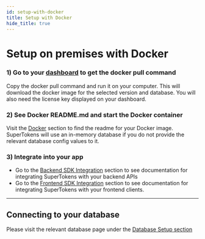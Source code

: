 ```yaml
---
id: setup-with-docker
title: Setup with Docker
hide_title: true
---
```


# Setup on premises with Docker

### 1) Go to your [dashboard](/dashboard) to get the docker pull command
Copy the docker pull command and run it on your computer. This will download the docker image for the selected version and database. You will also need the license key displayed on your dashboard.

### 2) See Docker README.md and start the Docker container
Visit the [Docker](../../docker) section to find the readme for your Docker image. SuperTokens will use an in-memory database if you do not provide the relevant database config values to it.

### 3) Integrate into your app
- Go to the [Backend SDK Integration](../../backend-integration) section to see documentation for integrating SuperTokens with your backend APIs
- Go to the [Frontend SDK Integration](../../frontend-integration) section to see documentation for integrating SuperTokens with your frontend clients.

-----------

## Connecting to your database
Please visit the relevant database page under the [Database Setup section](../database-setup/mysql)